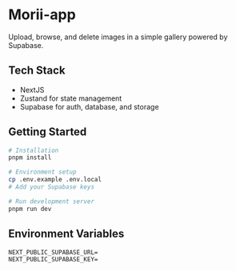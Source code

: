 # Morii-app

Upload, browse, and delete images in a simple gallery powered by Supabase.

## Tech Stack

- NextJS
- Zustand for state management
- Supabase for auth, database, and storage

## Getting Started

```bash
# Installation
pnpm install

# Environment setup
cp .env.example .env.local
# Add your Supabase keys

# Run development server
pnpm run dev
```

## Environment Variables

```env
NEXT_PUBLIC_SUPABASE_URL=
NEXT_PUBLIC_SUPABASE_KEY=
```
